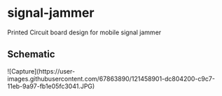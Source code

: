 # signal-jammer
Printed Circuit board design for mobile signal jammer
<h2>Schematic</h2>
![Capture](https://user-images.githubusercontent.com/67863890/121458901-dc804200-c9c7-11eb-9a97-fb1e05fc3041.JPG)
